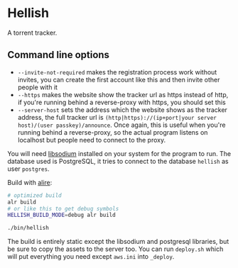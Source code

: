 # Hellish

A torrent tracker.

## Command line options

- `--invite-not-required` makes the registration process work without invites,
  you can create the first account like this and then invite other people with it
- `--https` makes the website show the tracker url as https instead of http,
  if you're running behind a reverse-proxy with https, you should set this
- `--server-host` sets the address which the website shows as the tracker address,
  the full tracker url is `(http|https)://(ip+port|your server host)/(user passkey)/announce`.
  Once again, this is useful when you're running behind a reverse-proxy, so the actual program
  listens on localhost but people need to connect to the proxy.

You will need [libsodium](https://doc.libsodium.org/) installed on your system for the program to run.
The database used is PostgreSQL, it tries to connect to the database `hellish` as user `postgres`.

Build with [alire](https://github.com/alire-project/alire):

```sh
# optimized build
alr build
# or like this to get debug symbols
HELLISH_BUILD_MODE=debug alr build

./bin/hellish
```

The build is entirely static except the libsodium and postgresql libraries, but be sure to copy
the assets to the server too. You can run `deploy.sh` which will put everything you need except `aws.ini`
into `_deploy`.
